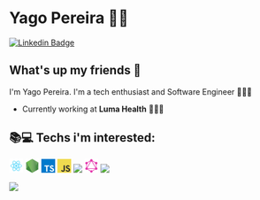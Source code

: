# Yago Pereira 👨🏻 
[![Linkedin Badge](https://img.shields.io/badge/-Yago%20Pereira-blue?style=for-the-badge&logo=Linkedin&logoColor=white&link=https://www.linkedin.com/in/ypazevedo/)](https://www.linkedin.com/in/ypazevedo/) 

## What's up my friends 👋
I'm Yago Pereira.
I'm a tech enthusiast and Software Engineer 👨🏻‍💻

- Currently working at **Luma Health** 👨🏻‍⚕️

## 📚💻 Techs i'm interested:
<p>
  <img height="25" src="https://raw.githubusercontent.com/github/explore/80688e429a7d4ef2fca1e82350fe8e3517d3494d/topics/react/react.png"></img>
  <img height="25" src="https://raw.githubusercontent.com/github/explore/80688e429a7d4ef2fca1e82350fe8e3517d3494d/topics/nodejs/nodejs.png"></img>
<img height="25" src="https://raw.githubusercontent.com/github/explore/80688e429a7d4ef2fca1e82350fe8e3517d3494d/topics/typescript/typescript.png"></img>
<img height="25" src="https://raw.githubusercontent.com/github/explore/80688e429a7d4ef2fca1e82350fe8e3517d3494d/topics/javascript/javascript.png"></img>
<img height="25" src="https://relay.dev/img/relay.png"></img>
<img height="25" src="https://raw.githubusercontent.com/github/explore/80688e429a7d4ef2fca1e82350fe8e3517d3494d/topics/graphql/graphql.png"></img>
<img height="25" src="https://d2eip9sf3oo6c2.cloudfront.net/tags/images/000/001/216/thumb/apollo-seeklogo.com_%281%29.png"></img>
</p>

<p>
<img src="https://github-readme-stats.vercel.app/api?username=ypazevedo&&show_icons=true&title_color=191919&icon_color=191919&text_color=ffffffbg_color=ffffff&hide=prs" /></p>
